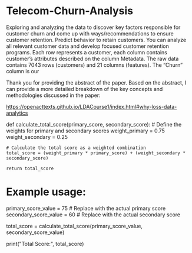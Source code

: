 # Telecom-Churn-Analysis
Exploring and analyzing the data to discover key factors responsible for customer churn and come up with ways/recommendations to ensure customer retention.
Predict behavior to retain customers. You can analyze all relevant customer data and develop focused customer retention programs. Each row represents a customer, each column contains customer’s attributes described on the column Metadata. The raw data contains 7043 rows (customers) and 21 columns (features). The “Churn” column is our 


Thank you for providing the abstract of the paper. Based on the abstract, I can provide a more detailed breakdown of the key concepts and methodologies discussed in the paper:

https://openacttexts.github.io/LDACourse1/index.html#why-loss-data-analytics






def calculate_total_score(primary_score, secondary_score):
    # Define the weights for primary and secondary scores
    weight_primary = 0.75
    weight_secondary = 0.25

    # Calculate the total score as a weighted combination
    total_score = (weight_primary * primary_score) + (weight_secondary * secondary_score)

    return total_score

# Example usage:
primary_score_value = 75  # Replace with the actual primary score
secondary_score_value = 60  # Replace with the actual secondary score

total_score = calculate_total_score(primary_score_value, secondary_score_value)

print("Total Score:", total_score)



